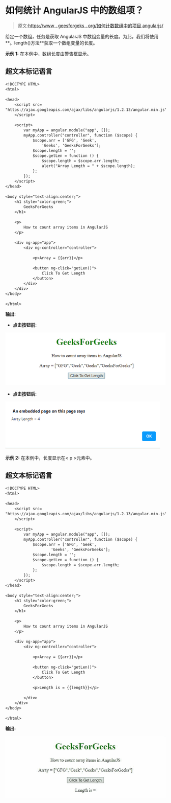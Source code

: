 # 如何统计 AngularJS 中的数组项？

> 原文:[https://www . geesforgeks . org/如何计数数组中的项目 angularjs/](https://www.geeksforgeeks.org/how-to-count-array-items-in-angularjs/)

给定一个数组，任务是获取 AngularJS 中数组变量的长度。为此，我们将使用**。length()方法**获取一个数组变量的长度。

**示例 1:** 在本例中，数组长度由警告框显示。

## 超文本标记语言

```tshtml
<!DOCTYPE HTML>
<html>

<head>
    <script src=
"https://ajax.googleapis.com/ajax/libs/angularjs/1.2.13/angular.min.js">
    </script>

    <script>
        var myApp = angular.module("app", []);
        myApp.controller("controller", function ($scope) {
            $scope.arr = ['GFG', 'Geek', 
                'Geeks', 'GeeksForGeeks'];
            $scope.length = '';
            $scope.getLen = function () {
                $scope.length = $scope.arr.length;
                alert("Array Length = " + $scope.length);
            };
        });
    </script>
</head>

<body style="text-align:center;">
    <h1 style="color:green;">
        GeeksForGeeks
    </h1>

    <p>
        How to count array items in AngularJS
    </p>

    <div ng-app="app">
        <div ng-controller="controller">

            <p>Array = {{arr}}</p>

            <button ng-click="getLen()">
                Click To Get Length
            </button>
        </div>
    </div>
</body>

</html>
```

**输出:**

*   **点击按钮前:**

![](img/009f1204513392bdfab3519945dfcc6c.png)

*   **点击按钮后:**

![](img/ce2836658f0db61d67e4a9f4cf7f2e34.png)

**示例 2:** 在本例中，长度显示在< p >元素中。

## 超文本标记语言

```tshtml
<!DOCTYPE HTML>
<html>

<head>
    <script src=
"https://ajax.googleapis.com/ajax/libs/angularjs/1.2.13/angular.min.js">
    </script>

    <script>
        var myApp = angular.module("app", []);
        myApp.controller("controller", function ($scope) {
            $scope.arr = ['GFG', 'Geek', 
                    'Geeks', 'GeeksForGeeks'];
            $scope.length = '';
            $scope.getLen = function () {
                $scope.length = $scope.arr.length;
            };
        });
    </script>
</head>

<body style="text-align:center;">
    <h1 style="color:green;">
        GeeksForGeeks
    </h1>

    <p>
        How to count array items in AngularJS
    </p>

    <div ng-app="app">
        <div ng-controller="controller">

            <p>Array = {{arr}}</p>

            <button ng-click="getLen()">
                Click To Get Length
            </button>

            <p>Length is = {{length}}</p>

        </div>
    </div>
</body>

</html>
```

**输出:**

![](img/3fa53ce4521888619ca1804373695790.png)